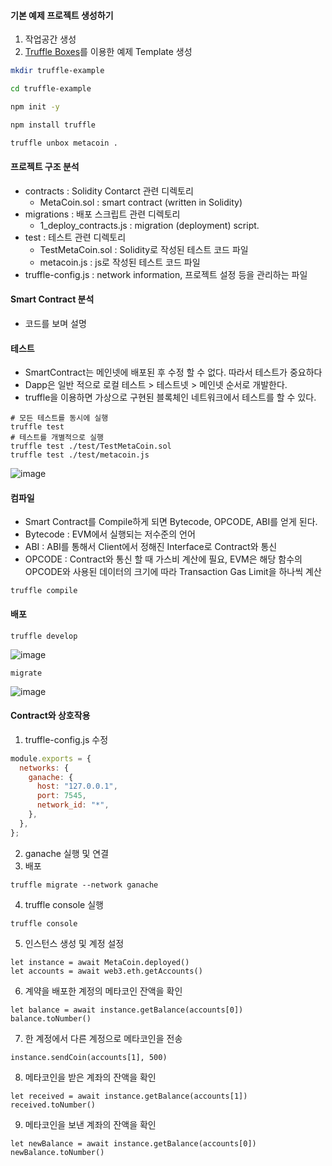 #### 기본 예제 프로젝트 생성하기

1. 작업공간 생성
2. [Truffle Boxes](https://archive.trufflesuite.com/boxes)를 이용한 예제 Template 생성

```bash
mkdir truffle-example

cd truffle-example

npm init -y

npm install truffle

truffle unbox metacoin .
```

#### 프로젝트 구조 분석

- contracts : Solidity Contarct 관련 디렉토리
  - MetaCoin.sol : smart contract (written in Solidity)
- migrations : 배포 스크립트 관련 디렉토리
  - 1_deploy_contracts.js : migration (deployment) script.
- test : 테스트 관련 디렉토리
  - TestMetaCoin.sol : Solidity로 작성된 테스트 코드 파일
  - metacoin.js : js로 작성된 테스트 코드 파일
- truffle-config.js : network information, 프로젝트 설정 등을 관리하는 파일

#### Smart Contract 분석

- 코드를 보며 설명

#### 테스트

- SmartContract는 메인넷에 배포된 후 수정 할 수 없다. 따라서 테스트가 중요하다
- Dapp은 일반 적으로 로컬 테스트 > 테스트넷 > 메인넷 순서로 개발한다.
- truffle을 이용하면 가상으로 구현된 블록체인 네트워크에서 테스트를 할 수 있다.

```
# 모든 테스트를 동시에 실행
truffle test
# 테스트를 개별적으로 실행
truffle test ./test/TestMetaCoin.sol
truffle test ./test/metacoin.js
```

![image](https://github.com/user-attachments/assets/1fa0d5c6-7720-4265-935b-5804d485d2bd)

#### 컴파일

- Smart Contract를 Compile하게 되면 Bytecode, OPCODE, ABI를 얻게 된다.
- Bytecode : EVM에서 실행되는 저수준의 언어
- ABI : ABI를 통해서 Client에서 정해진 Interface로 Contract와 통신
- OPCODE : Contract와 통신 할 때 가스비 계산에 필요, EVM은 해당 함수의 OPCODE와 사용된 데이터의 크기에 따라 Transaction Gas Limit을 하나씩 계산

```
truffle compile
```

#### 배포

```
truffle develop
```

![image](https://github.com/user-attachments/assets/4d4cd988-dc1c-43f1-a0f2-d0a23af10de0)

```
migrate
```

![image](https://github.com/user-attachments/assets/7a920246-768c-4d40-b2c6-fcf9a097f7c7)

#### Contract와 상호작용

1. truffle-config.js 수정

```js
module.exports = {
  networks: {
    ganache: {
      host: "127.0.0.1",
      port: 7545,
      network_id: "*",
    },
  },
};
```

2. ganache 실행 및 연결
3. 배포

```shell
truffle migrate --network ganache
```

4. truffle console 실행

```
truffle console
```

5. 인스턴스 생성 및 계정 설정

```
let instance = await MetaCoin.deployed()
let accounts = await web3.eth.getAccounts()
```

6. 계약을 배포한 계정의 메타코인 잔액을 확인

```
let balance = await instance.getBalance(accounts[0])
balance.toNumber()
```

7. 한 계정에서 다른 계정으로 메타코인을 전송

```
instance.sendCoin(accounts[1], 500)
```

8. 메타코인을 받은 계좌의 잔액을 확인

```
let received = await instance.getBalance(accounts[1])
received.toNumber()
```

9. 메타코인을 보낸 계좌의 잔액을 확인

```
let newBalance = await instance.getBalance(accounts[0])
newBalance.toNumber()
```
